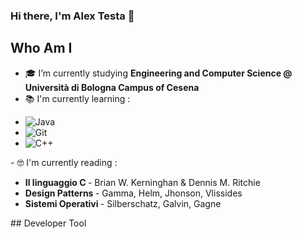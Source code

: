 ### Hi there, I'm Alex Testa 👋

<!-- <img align="right" alt="GIF" height="160px" src="https://media.giphy.com/media/du3J3cXyzhj75IOgvA/giphy.gif" />> -->

 ## Who Am I
- 🎓 I’m currently studying **Engineering and Computer Science @ Università di Bologna Campus of Cesena**
- 📚 I'm currently learning : 
<p> 
<ul>
    <li><img alt="Java" src="https://img.shields.io/badge/java-%23ED8B00.svg?&style=for-the-badge&logo=java&logoColor=white"/></li>
    <li><img alt="Git" src="https://img.shields.io/badge/git%20-%23F05033.svg?&style=for-the-badge&logo=git&logoColor=white"/></li>
    <li><img alt="C++"src="https://img.shields.io/badge/c++%20-%2300599C.svg?&style=for-the-badge&logo=c%2B%2B&ogoColor=white"/></li>
</ul>
- 🤓 I'm currently reading :
<ul>
    <li> <b>Il linguaggio C </b> - Brian W. Kerninghan & Dennis M. Ritchie </li>
    <li> <b>Design Patterns </b> - Gamma, Helm, Jhonson, Vlissides </li>
    <li> <b>Sistemi Operativi </b> - Silberschatz, Galvin, Gagne</li>
</ul>
 ## Developer Tool
